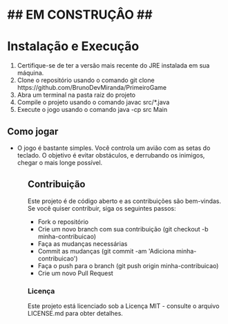 <h1> ## EM CONSTRUÇÂO ## </h1>
<h1>Instalação e Execução</h1>

<ol>
<li>Certifique-se de ter a versão mais recente do JRE instalada em sua máquina.</li>
<li>Clone o repositório usando o comando git clone https://github.com/BrunoDevMiranda/PrimeiroGame</li>
<li>Abra um terminal na pasta raiz do projeto</li>
<li>Compile o projeto usando o comando javac src/*.java</li>
<li>Execute o jogo usando o comando java -cp src Main</li>
</ol>
<h2>Como jogar</h2>
<ul>
<li>O jogo é bastante simples. Você controla um avião com as setas do teclado. O objetivo é evitar obstáculos, e derrubando os inimigos, chegar o mais longe possível.</li>
<ul>
<h2>Contribuição</h2>
<p>Este projeto é de código aberto e as contribuições são bem-vindas. Se você quiser contribuir, siga os seguintes passos:</p>
<ul>
<li>Fork o repositório</li>
<li>Crie um novo branch com sua contribuição (git checkout -b minha-contribuicao)</li>
<li>Faça as mudanças necessárias</li>
<li>Commit as mudanças (git commit -am 'Adiciona minha-contribuicao')</li>
<li>Faça o push para o branch (git push origin minha-contribuicao)</li>
<li>Crie um novo Pull Request</li>
</ul>
<h3>Licença</h3>
<p>Este projeto está licenciado sob a Licença MIT - consulte o arquivo LICENSE.md para obter detalhes.</p>
